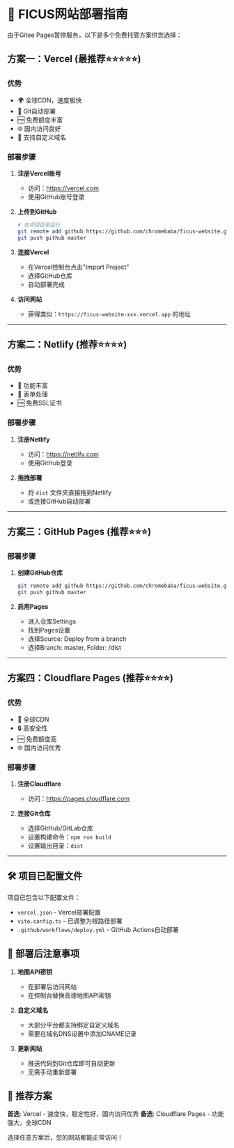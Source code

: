 # 🚀 FICUS网站部署指南

由于Gitee Pages暂停服务，以下是多个免费托管方案供您选择：

## 方案一：Vercel (最推荐⭐⭐⭐⭐⭐)

### 优势
- 🌍 全球CDN，速度极快
- 🔄 Git自动部署
- 🆓 免费额度丰富
- 🌐 国内访问良好
- 📱 支持自定义域名

### 部署步骤

1. **注册Vercel账号**
   - 访问：https://vercel.com
   - 使用GitHub账号登录

2. **上传到GitHub**
   ```bash
   # 在项目目录运行
   git remote add github https://github.com/chromebaba/ficus-website.git
   git push github master
   ```

3. **连接Vercel**
   - 在Vercel控制台点击"Import Project"
   - 选择GitHub仓库
   - 自动部署完成

4. **访问网站**
   - 获得类似：`https://ficus-website-xxx.vercel.app` 的地址

---

## 方案二：Netlify (推荐⭐⭐⭐⭐)

### 优势
- 🔧 功能丰富
- 📝 表单处理
- 🆓 免费SSL证书

### 部署步骤

1. **注册Netlify**
   - 访问：https://netlify.com
   - 使用GitHub登录

2. **拖拽部署**
   - 将 `dist` 文件夹直接拖到Netlify
   - 或连接GitHub自动部署

---

## 方案三：GitHub Pages (推荐⭐⭐⭐)

### 部署步骤

1. **创建GitHub仓库**
   ```bash
   git remote add github https://github.com/chromebaba/ficus-website.git
   git push github master
   ```

2. **启用Pages**
   - 进入仓库Settings
   - 找到Pages设置
   - 选择Source: Deploy from a branch
   - 选择Branch: master, Folder: /dist

---

## 方案四：Cloudflare Pages (推荐⭐⭐⭐⭐)

### 优势
- 🚀 全球CDN
- 🔒 高安全性
- 🆓 免费额度高
- 🌐 国内访问优秀

### 部署步骤

1. **注册Cloudflare**
   - 访问：https://pages.cloudflare.com

2. **连接Git仓库**
   - 选择GitHub/GitLab仓库
   - 设置构建命令：`npm run build`
   - 设置输出目录：`dist`

---

## 🛠️ 项目已配置文件

项目已包含以下配置文件：

- `vercel.json` - Vercel部署配置
- `vite.config.ts` - 已调整为根路径部署
- `.github/workflows/deploy.yml` - GitHub Actions自动部署

## 📝 部署后注意事项

1. **地图API密钥**
   - 在部署后访问网站
   - 在控制台替换高德地图API密钥

2. **自定义域名**
   - 大部分平台都支持绑定自定义域名
   - 需要在域名DNS设置中添加CNAME记录

3. **更新网站**
   - 推送代码到Git仓库即可自动更新
   - 无需手动重新部署

## 🚀 推荐方案

**首选**: Vercel - 速度快，稳定性好，国内访问优秀
**备选**: Cloudflare Pages - 功能强大，全球CDN

选择任意方案后，您的网站都能正常访问！
